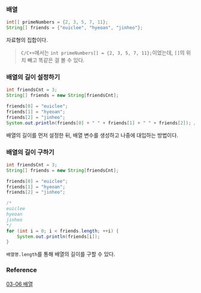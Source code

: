 ### 배열
```java
int[] primeNumbers = {2, 3, 5, 7, 11};
String[] friends = {"euiclee", "hyeoan", "jinheo"};
```
자료형의 집합이다.<br>
> `C/C++`에서는 `int primeNumbers[] = {2, 3, 5, 7, 11};`이었는데, `[]`의 위치 빼고 똑같은 걸 볼 수 있다.<br>

### 배열의 길이 설정하기
```java
int friendsCnt = 3;
String[] friends = new String[friendsCnt];

friends[0] = "euiclee";
friends[1] = "hyeoan";
friends[2] = "jinheo";
System.out.println(friends[0] + " " + friends[1] + " " + friends[2]); // euiclee hyeoan jinheo
```
배열의 길이를 먼저 설정한 뒤, 배열 변수를 생성하고 나중에 대입하는 방법이다.<br>

### 배열의 길이 구하기
```java
int friendsCnt = 3;
String[] friends = new String[friendsCnt];

friends[0] = "euiclee";
friends[1] = "hyeoan";
friends[2] = "jinheo";

/*
euiclee
hyeoan
jinheo
*/
for (int i = 0; i < friends.length; ++i) {
    System.out.println(friends[i]);
}
```
`배열명.length`를 통해 배열의 길이를 구할 수 있다.<br>

### Reference
[03-06 배열](https://wikidocs.net/206)<br>
